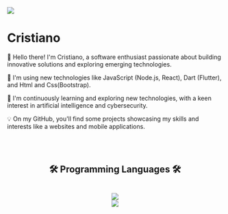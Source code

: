 
<img src="https://github.com/spark353/spark353/assets/166623238/6b5a99aa-2c26-4a9d-bfbf-c09c0a3e5802"/>

# Cristiano 

<p align="left">👋 Hello there! I'm Cristiano, a software enthusiast passionate about building innovative solutions and exploring emerging technologies.</p>

<p align="left">🚀 I'm using new technologies like JavaScript (Node.js, React), Dart (Flutter), and Html and Css(Bootstrap).</p>

<p align="left">🌱 I'm continuously learning and exploring new technologies, with a keen interest in artificial intelligence and cybersecurity.</p>

<p align="left">💡 On my GitHub, you'll find some projects showcasing my skills and interests like a websites and mobile applications.</p>
<br>
<br>
<h2 align="center">🛠️ Programming Languages 🛠️</h2>
<br>
<div align="center">
<a href="https://skillicons.dev">
  <img src="https://skillicons.dev/icons?i=github,html,css,javascript,dart,java,react,nodejs" /><br>
    <img src="https://skillicons.dev/icons?i=bootstrap,electron,phpstorm,postman,figma,ai,ps,mysql" />
</a>
</div>

